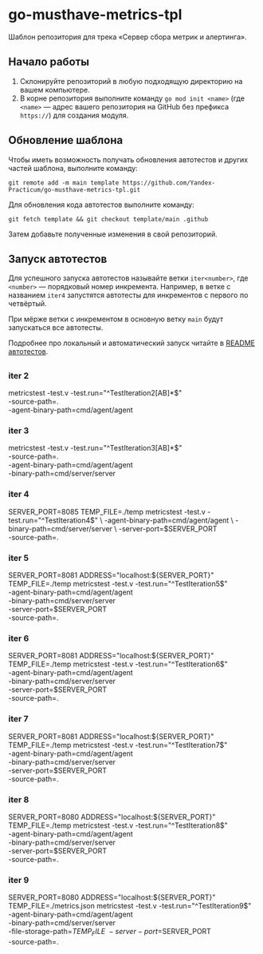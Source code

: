 # go-musthave-metrics-tpl

Шаблон репозитория для трека «Сервер сбора метрик и алертинга».

## Начало работы

1. Склонируйте репозиторий в любую подходящую директорию на вашем компьютере.
2. В корне репозитория выполните команду `go mod init <name>` (где `<name>` — адрес вашего репозитория на GitHub без префикса `https://`) для создания модуля.

## Обновление шаблона

Чтобы иметь возможность получать обновления автотестов и других частей шаблона, выполните команду:

```
git remote add -m main template https://github.com/Yandex-Practicum/go-musthave-metrics-tpl.git
```

Для обновления кода автотестов выполните команду:

```
git fetch template && git checkout template/main .github
```

Затем добавьте полученные изменения в свой репозиторий.

## Запуск автотестов

Для успешного запуска автотестов называйте ветки `iter<number>`, где `<number>` — порядковый номер инкремента. Например, в ветке с названием `iter4` запустятся автотесты для инкрементов с первого по четвёртый.

При мёрже ветки с инкрементом в основную ветку `main` будут запускаться все автотесты.

Подробнее про локальный и автоматический запуск читайте в [README автотестов](https://github.com/Yandex-Practicum/go-autotests).


## 

### iter 2 

metricstest -test.v -test.run="^TestIteration2[AB]*$" \
            -source-path=. \
            -agent-binary-path=cmd/agent/agent

### iter 3

metricstest -test.v -test.run="^TestIteration3[AB]*$" \
            -source-path=. \
            -agent-binary-path=cmd/agent/agent \
            -binary-path=cmd/server/server

### iter 4

SERVER_PORT=8085
          TEMP_FILE=./temp
          metricstest -test.v -test.run="^TestIteration4$" \
            -agent-binary-path=cmd/agent/agent \
            -binary-path=cmd/server/server \
            -server-port=$SERVER_PORT \
            -source-path=.


### iter 5

SERVER_PORT=8081
          ADDRESS="localhost:${SERVER_PORT}"
          TEMP_FILE=./temp
          metricstest -test.v -test.run="^TestIteration5$" \
            -agent-binary-path=cmd/agent/agent \
            -binary-path=cmd/server/server \
            -server-port=$SERVER_PORT \
            -source-path=.


### iter 6

SERVER_PORT=8081
          ADDRESS="localhost:${SERVER_PORT}"
          TEMP_FILE=./temp
          metricstest -test.v -test.run="^TestIteration6$" \
            -agent-binary-path=cmd/agent/agent \
            -binary-path=cmd/server/server \
            -server-port=$SERVER_PORT \
            -source-path=.

### iter 7

SERVER_PORT=8081
          ADDRESS="localhost:${SERVER_PORT}"
          TEMP_FILE=./temp
          metricstest -test.v -test.run="^TestIteration7$" \
            -agent-binary-path=cmd/agent/agent \
            -binary-path=cmd/server/server \
            -server-port=$SERVER_PORT \
            -source-path=.

### iter 8

SERVER_PORT=8080
          ADDRESS="localhost:${SERVER_PORT}"
          TEMP_FILE=./temp
          metricstest -test.v -test.run="^TestIteration8$" \
            -agent-binary-path=cmd/agent/agent \
            -binary-path=cmd/server/server \
            -server-port=$SERVER_PORT \
            -source-path=.

### iter 9

 SERVER_PORT=8080
          ADDRESS="localhost:${SERVER_PORT}"
          TEMP_FILE=./metrics.json
          metricstest -test.v -test.run="^TestIteration9$" \
            -agent-binary-path=cmd/agent/agent \
            -binary-path=cmd/server/server \
            -file-storage-path=$TEMP_FILE \
            -server-port=$SERVER_PORT \
            -source-path=.